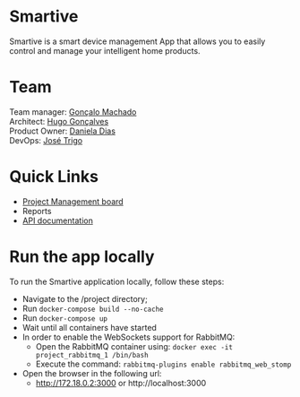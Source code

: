 # Smartive

Smartive is a smart device management App that allows you to easily control and manage your intelligent home products.

# Team

Team manager: [Gonçalo Machado](https://github.com/goncalo-machado)  
Architect: [Hugo Gonçalves](https://github.com/Hugo1307)  
Product Owner: [Daniela Dias](https://github.com/Danielar0w0)  
DevOps: [José Trigo](https://github.com/zepedrotrigo)

# Quick Links

* [Project Management board](https://app.zenhub.com/workspaces/ies-planning-61afe72170a170001067f7a0/board?repos=431834632)
* Reports
* [API documentation](https://documenter.getpostman.com/view/16743908/UVR5sVHN)

# Run the app locally

To run the Smartive application locally, follow these steps:

* Navigate to the /project directory;
* Run ```docker-compose build --no-cache```
* Run ```docker-compose up```
* Wait until all containers have started
* In order to enable the WebSockets support for RabbitMQ:
    * Open the RabbitMQ container using: ```docker exec -it project_rabbitmq_1 /bin/bash```
    * Execute the command: ```rabbitmq-plugins enable rabbitmq_web_stomp```
* Open the browser in the following url:
  * http://172.18.0.2:3000 or http://localhost:3000
